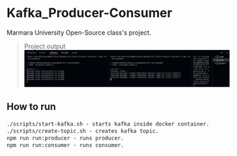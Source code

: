 # Kafka_Producer-Consumer
Marmara University Open-Source class's project.

>Project output
![IMAGE](/src/projectoutput.png)

## How to run

```console
./scripts/start-kafka.sh - starts kafka inside docker container.
./scripts/create-topic.sh - creates kafka topic.
npm run run:producer - runs producer.
npm run run:consumer - runs consumer.
```